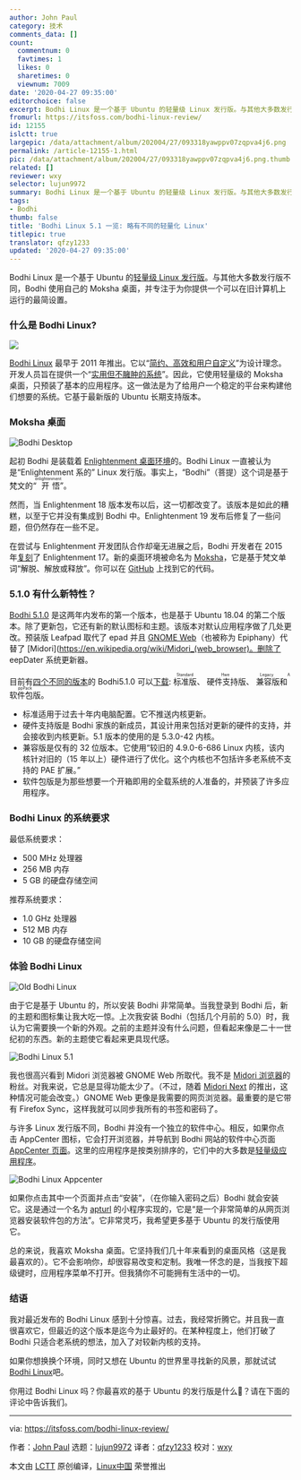 ```yaml
---
author: John Paul
category: 技术
comments_data: []
count:
  commentnum: 0
  favtimes: 1
  likes: 0
  sharetimes: 0
  viewnum: 7009
date: '2020-04-27 09:35:00'
editorchoice: false
excerpt: Bodhi Linux 是一个基于 Ubuntu 的轻量级 Linux 发行版。与其他大多数发行版不同，Bodhi 使用自己的 Moksha 桌面，并专注于为你提供一个可以在旧计算机上运行的最简设置。
fromurl: https://itsfoss.com/bodhi-linux-review/
id: 12155
islctt: true
largepic: /data/attachment/album/202004/27/093318yawppv07zqpva4j6.png
permalink: /article-12155-1.html
pic: /data/attachment/album/202004/27/093318yawppv07zqpva4j6.png.thumb.jpg
related: []
reviewer: wxy
selector: lujun9972
summary: Bodhi Linux 是一个基于 Ubuntu 的轻量级 Linux 发行版。与其他大多数发行版不同，Bodhi 使用自己的 Moksha 桌面，并专注于为你提供一个可以在旧计算机上运行的最简设置。
tags:
- Bodhi
thumb: false
title: 'Bodhi Linux 5.1 一览: 略有不同的轻量化 Linux'
titlepic: true
translator: qfzy1233
updated: '2020-04-27 09:35:00'
---
```


Bodhi Linux 是一个基于 Ubuntu 的[轻量级 Linux 发行版](https://itsfoss.com/lightweight-linux-beginners/)。与其他大多数发行版不同，Bodhi 使用自己的 Moksha 桌面，并专注于为你提供一个可以在旧计算机上运行的最简设置。


### 什么是 Bodhi Linux?


![](/data/attachment/album/202004/27/093318yawppv07zqpva4j6.png)


[Bodhi Linux](https://www.bodhilinux.com/) 最早于 2011 年推出。它以“[简约、高效和用户自定义](https://www.bodhilinux.com/w/wiki/)”为设计理念。开发人员旨在提供一个“[实用但不臃肿的系统](https://www.bodhilinux.com/w/what-is-bodhi-linux/)”。因此，它使用轻量级的 Moksha 桌面，只预装了基本的应用程序。这一做法是为了给用户一个稳定的平台来构建他们想要的系统。它基于最新版的 Ubuntu 长期支持版本。


### Moksha 桌面


![Bodhi Desktop](/data/attachment/album/202004/27/093626xta36orp0hoa90tg.jpg)


起初 Bodhi 是装载着 [Enlightenment 桌面环境](https://www.enlightenment.org/start)的。Bodhi Linux 一直被认为是“Enlightenment 系的” Linux 发行版。事实上，“Bodhi”（菩提）这个词是基于梵文的“<ruby> 开悟 <rt>  enlightenment </rt></ruby>”。


然而，当 Enlightenment 18 版本发布以后，这一切都改变了。该版本是如此的糟糕，以至于它并没有集成到 Bodhi 中。Enlightenment 19 发布后修复了一些问题，但仍然存在一些不足。


在尝试与 Enlightenment 开发团队合作却毫无进展之后，Bodhi 开发者在 2015 年[复刻](https://www.bodhilinux.com/2015/04/28/introducing-the-moksha-desktop/)了 Enlightenment 17。新的桌面环境被命名为 [Moksha](https://www.bodhilinux.com/moksha-desktop/)，它是基于梵文单词“解脱、解放或释放”。你可以在 [GitHub](https://github.com/JeffHoogland/moksha) 上找到它的代码。


### 5.1.0 有什么新特性？






[Bodhi 5.1.0](https://www.bodhilinux.com/2020/03/25/bodhi-linux-5-1-0-released/) 是这两年内发布的第一个版本，也是基于 Ubuntu 18.04 的第二个版本。除了更新包，它还有新的默认图标和主题。该版本对默认应用程序做了几处更改。预装版 Leafpad 取代了 epad 并且 [GNOME Web](https://wiki.gnome.org/Apps/Web/)（也被称为 Epiphany）代替了 [Midori](https://en.wikipedia.org/wiki/Midori_(web_browser)。删除了 eepDater 系统更新器。


目前有[四个不同的版本](https://www.bodhilinux.com/w/selecting-the-correct-iso-image/)的 Bodhi5.1.0 可以[下载](https://www.bodhilinux.com/download/): <ruby> 标准版 <rt>  Standard </rt></ruby>、<ruby> 硬件支持版 <rt>  Hwe </rt></ruby>、<ruby> 兼容版 <rt>  Legacy </rt></ruby> 和<ruby> 软件包版 <rt>  AppPack </rt></ruby>。


* 标准适用于过去十年内电脑配置。它不推送内核更新。
* 硬件支持版是 Bodhi 家族的新成员，其设计用来包括对更新的硬件的支持，并会接收到内核更新。5.1 版本的使用的是 5.3.0-42 内核。
* 兼容版是仅有的 32 位版本。它使用“较旧的 4.9.0-6-686 Linux 内核，该内核针对旧的（15 年以上）硬件进行了优化。这个内核也不包括许多老系统不支持的 PAE 扩展。”
* 软件包版是为那些想要一个开箱即用的全载系统的人准备的，并预装了许多应用程序。


### Bodhi Linux 的系统要求


最低系统要求：


* 500 MHz 处理器
* 256 MB 内存
* 5 GB 的硬盘存储空间


推荐系统要求：


* 1.0 GHz 处理器
* 512 MB 内存
* 10 GB 的硬盘存储空间


### 体验 Bodhi Linux


![Old Bodhi Linux](/data/attachment/album/202004/27/093537emrd012r2rdnl0d7.png)


由于它是基于 Ubuntu 的，所以安装 Bodhi 非常简单。当我登录到 Bodhi 后，新的主题和图标集让我大吃一惊。上次我安装 Bodhi（包括几个月前的 5.0）时，我认为它需要换一个新的外观。之前的主题并没有什么问题，但看起来像是二十一世纪初的东西。新的主题使它看起来更具现代感。


![Bodhi Linux 5.1](/data/attachment/album/202004/27/093543sitismscxs1is5zs.jpg)


我也很高兴看到 Midori 浏览器被 GNOME Web 所取代。我不是 [Midori 浏览器](https://itsfoss.com/midori-browser/)的粉丝。对我来说，它总是显得功能太少了。（不过，随着 [Midori Next](https://www.midori-browser.org/2020/01/15/midori-next-come-on-yarovi-we-can/) 的推出，这种情况可能会改变。）GNOME Web 更像是我需要的网页浏览器。最重要的是它带有 Firefox Sync，这样我就可以同步我所有的书签和密码了。


与许多 Linux 发行版不同，Bodhi 并没有一个独立的软件中心。相反，如果你点击 AppCenter 图标，它会打开浏览器，并导航到 Bodhi 网站的软件中心页面 [AppCenter 页面](https://www.bodhilinux.com/a/)。这里的应用程序是按类别排序的，它们中的大多数是[轻量级应用程序](https://itsfoss.com/lightweight-alternative-applications-ubuntu/)。


![Bodhi Linux Appcenter](/data/attachment/album/202004/27/093544w5kj3pe5yefgk5pz.png)


如果你点击其中一个页面并点击“安装”，（在你输入密码之后）Bodhi 就会安装它。这是通过一个名为 [apturl](https://wiki.ubuntu.com/AptUrl) 的小程序实现的，它是“是一个非常简单的从网页浏览器安装软件包的方法”。它非常灵巧，我希望更多基于 Ubuntu 的发行版使用它。


总的来说，我喜欢 Moksha 桌面。它坚持我们几十年来看到的桌面风格（这是我最喜欢的）。它不会影响你，却很容易改变和定制。我唯一怀念的是，当我按下超级键时，应用程序菜单不打开。但我猜你不可能拥有生活中的一切。


### 结语


我对最近发布的 Bodhi Linux 感到十分惊喜。过去，我经常折腾它。并且我一直很喜欢它，但最近的这个版本是迄今为止最好的。在某种程度上，他们打破了 Bodhi 只适合老系统的想法，加入了对较新内核的支持。


如果你想换换个环境，同时又想在 Ubuntu 的世界里寻找新的风景，那就试试[Bodhi Linux](https://www.bodhilinux.com/)吧。


你用过 Bodhi Linux 吗？你最喜欢的基于 Ubuntu 的发行版是什么？请在下面的评论中告诉我们。




---


via: <https://itsfoss.com/bodhi-linux-review/>


作者：[John Paul](https://itsfoss.com/author/john/) 选题：[lujun9972](https://github.com/lujun9972) 译者：[qfzy1233](https://github.com/qfzy1233) 校对：[wxy](https://github.com/wxy)


本文由 [LCTT](https://github.com/LCTT/TranslateProject) 原创编译，[Linux中国](https://linux.cn/) 荣誉推出